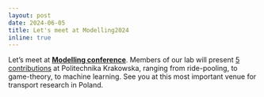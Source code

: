 ```yaml
---
layout: post
date: 2024-06-05
title: Let's meet at Modelling2024
inline: true
---
```


Let’s meet at [**Modelling conference**](https://modelling.pk.edu.pl/). Members of our lab will present [5 contributions](https://github.com/RafalKucharskiPK/rafalkucharskipk.github.io/blob/master/assets/pdf/modelling.pdf) at Politechnika Krakowska, ranging from ride-pooling, to game-theory, to machine learning. See you at this most important venue for transport research in Poland.
